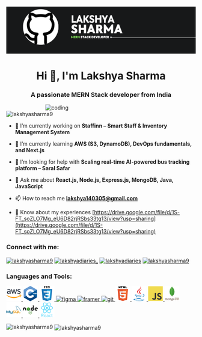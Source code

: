 ![logo](https://github.com/lakshyasharma9/Lakshya-Sharma/blob/main/github%20banner.png)
<h1 align="center">Hi 👋, I'm Lakshya Sharma</h1>
<h3 align="center">A passionate MERN Stack developer from India</h3>
<img align="right" alt ="coding" width ="400" src="https://user-images.githubusercontent.com/74038190/212748830-4c709398-a386-4761-84d7-9e10b98fbe6e.gif">

<p align="left"> <img src="https://komarev.com/ghpvc/?username=lakshyasharma9&label=Profile%20views&color=0e75b6&style=flat" alt="lakshyasharma9" /> </p>

- 🔭 I’m currently working on **Staffinn – Smart Staff & Inventory Management System**

- 🌱 I’m currently learning **AWS (S3, DynamoDB), DevOps fundamentals, and Next.js**

- 🤝 I’m looking for help with **Scaling real-time AI-powered bus tracking platform – Saral Safar**

- 💬 Ask me about **React.js, Node.js, Express.js, MongoDB, Java, JavaScript**

- 📫 How to reach me **lakshya140305@gmail.com**

- 📄 Know about my experiences [https://drive.google.com/file/d/1S-FT_soZLO7Mg_eU6D82rjRSbs33tg13/view?usp=sharing](https://drive.google.com/file/d/1S-FT_soZLO7Mg_eU6D82rjRSbs33tg13/view?usp=sharing)

<h3 align="left">Connect with me:</h3>
<p align="left">
<a href="https://linkedin.com/in/lakshyasharma9" target="blank"><img align="center" src="https://raw.githubusercontent.com/rahuldkjain/github-profile-readme-generator/master/src/images/icons/Social/linked-in-alt.svg" alt="lakshyasharma9" height="30" width="40" /></a>
<a href="https://instagram.com/lakshyadiaries_" target="blank"><img align="center" src="https://raw.githubusercontent.com/rahuldkjain/github-profile-readme-generator/master/src/images/icons/Social/instagram.svg" alt="lakshyadiaries_" height="30" width="40" /></a>
<a href="https://www.youtube.com/c/lakshyadiaries" target="blank"><img align="center" src="https://raw.githubusercontent.com/rahuldkjain/github-profile-readme-generator/master/src/images/icons/Social/youtube.svg" alt="lakshyadiaries" height="30" width="40" /></a>
<a href="https://www.leetcode.com/lakshyasharma9" target="blank"><img align="center" src="https://raw.githubusercontent.com/rahuldkjain/github-profile-readme-generator/master/src/images/icons/Social/leet-code.svg" alt="lakshyasharma9" height="30" width="40" /></a>
</p>

<h3 align="left">Languages and Tools:</h3>
<p align="left"> <a href="https://aws.amazon.com" target="_blank" rel="noreferrer"> <img src="https://raw.githubusercontent.com/devicons/devicon/master/icons/amazonwebservices/amazonwebservices-original-wordmark.svg" alt="aws" width="40" height="40"/> </a> <a href="https://www.w3schools.com/cpp/" target="_blank" rel="noreferrer"> <img src="https://raw.githubusercontent.com/devicons/devicon/master/icons/cplusplus/cplusplus-original.svg" alt="cplusplus" width="40" height="40"/> </a> <a href="https://www.w3schools.com/css/" target="_blank" rel="noreferrer"> <img src="https://raw.githubusercontent.com/devicons/devicon/master/icons/css3/css3-original-wordmark.svg" alt="css3" width="40" height="40"/> </a> <a href="https://www.figma.com/" target="_blank" rel="noreferrer"> <img src="https://www.vectorlogo.zone/logos/figma/figma-icon.svg" alt="figma" width="40" height="40"/> </a> <a href="https://www.framer.com/" target="_blank" rel="noreferrer"> <img src="https://www.vectorlogo.zone/logos/framer/framer-icon.svg" alt="framer" width="40" height="40"/> </a> <a href="https://git-scm.com/" target="_blank" rel="noreferrer"> <img src="https://www.vectorlogo.zone/logos/git-scm/git-scm-icon.svg" alt="git" width="40" height="40"/> </a> <a href="https://www.w3.org/html/" target="_blank" rel="noreferrer"> <img src="https://raw.githubusercontent.com/devicons/devicon/master/icons/html5/html5-original-wordmark.svg" alt="html5" width="40" height="40"/> </a> <a href="https://www.java.com" target="_blank" rel="noreferrer"> <img src="https://raw.githubusercontent.com/devicons/devicon/master/icons/java/java-original.svg" alt="java" width="40" height="40"/> </a> <a href="https://developer.mozilla.org/en-US/docs/Web/JavaScript" target="_blank" rel="noreferrer"> <img src="https://raw.githubusercontent.com/devicons/devicon/master/icons/javascript/javascript-original.svg" alt="javascript" width="40" height="40"/> </a> <a href="https://www.mongodb.com/" target="_blank" rel="noreferrer"> <img src="https://raw.githubusercontent.com/devicons/devicon/master/icons/mongodb/mongodb-original-wordmark.svg" alt="mongodb" width="40" height="40"/> </a> <a href="https://www.mysql.com/" target="_blank" rel="noreferrer"> <img src="https://raw.githubusercontent.com/devicons/devicon/master/icons/mysql/mysql-original-wordmark.svg" alt="mysql" width="40" height="40"/> </a> <a href="https://nodejs.org" target="_blank" rel="noreferrer"> <img src="https://raw.githubusercontent.com/devicons/devicon/master/icons/nodejs/nodejs-original-wordmark.svg" alt="nodejs" width="40" height="40"/> </a> <a href="https://reactjs.org/" target="_blank" rel="noreferrer"> <img src="https://raw.githubusercontent.com/devicons/devicon/master/icons/react/react-original-wordmark.svg" alt="react" width="40" height="40"/> </a> </p>

<p><img align="left" src="https://github-readme-stats.vercel.app/api/top-langs?username=lakshyasharma9&show_icons=true&locale=en&layout=compact" alt="lakshyasharma9" /></p>

<p>&nbsp;<img align="center" src="https://github-readme-stats.vercel.app/api?username=lakshyasharma9&show_icons=true&locale=en" alt="lakshyasharma9" /></p>


